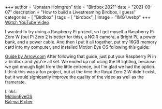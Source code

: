 +++
author = "Jonatan Holmgren"
title = "Birdbox 2021"
date = "2021-09-07"
description = "How to build a Livestreaming Birdbox, I guess"
categories = [
    "Birdbox"
]
tags = [
    "birdbox",
]
image = "IMG1.webp"
+++
[Watch YouTube Video](https://www.youtube.com/watch?v=8ucla9r3Ufs)

I wanted to try doing a Raspberry Pi project, so I got myself a Raspberry Pi Zero W (but Pi Zero 2 is better for this), a NOIR camera, a Bright Pi, a power bank, and a power cable. And then I put it all together, put my 16GB memory card into my computer, and installed Motion Eye OS following this guide:

[Guide by Arrow.com](https://www.arrow.com/en/research-and-events/articles/motioneyeos-camera-setup-on-raspberry-pi-zero-w)
After following that guide, just put your Raspberry Pi in a birdbox and you're all set. We ended up not using the IR lighting, because we got enough light from the little entrence, but I'm glad we had the option. I think this was a fun project, but at the time the Raspi Zero 2 W didn't exist, but it would signicantly improve the quality of the video as well as the framerate.

Links:  
[MotionEyeOS](https://github.com/ccrisan/motioneyeos/releases)  
[Balena Etcher](https://www.balena.io/etcher)